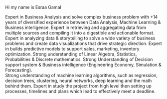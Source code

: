 Hi my name is  Esraa Gamal

Expert in Business Analysis and solve complex business problem with +14 years of diversified experience between Data Analysis, Machine Learning & Business intelligence.
Expert in retrieving and aggregating data from multiple sources and compiling it into a digestible and actionable format.
Expert in analyzing data & storytelling to solve a wide variety of business problems and create
data visualizations that drive strategic direction.
Expert in builds predictive models to support sales, marketing, inventory optimization.
Strong understanding of Linear Algebra, Statistics, Probabilities & Discrete mathematics.
Strong Understanding of Decision support system & Business intelligence (Engineering Economy, Simulation & Forecasting).  
Strong understanding of machine learning algorithms, such as regression, decision trees, clustering, neural networks, deep learning and the math behind them.
Expert in study the project from high level then setting up processes, timelines and plans which lead to effectively meet a deadline.

